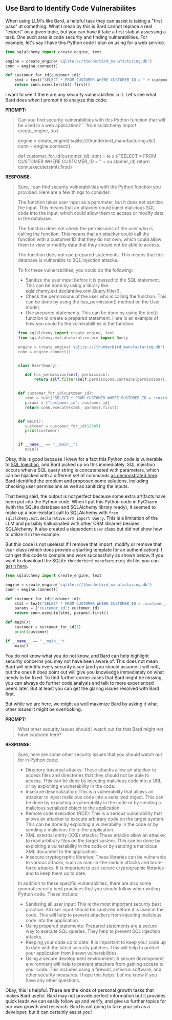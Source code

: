 ## Use Bard to Identify Code Vulnerabilites

When using LLM's like Bard, a helpful task they can assist is taking a "first pass" at something. What I mean by this is Bard cannot replace a real "expert" on a given topic, but you can have it take a first stab at assessing a task. One such area is code security and finding vulnerabilities. For example, let's say I have this Python code I plan on using for a web service. 

```python
from sqlalchemy import create_engine, text

engine = create_engine('sqlite:///thunderbird_manufacturing.db')
conn = engine.connect()

def customer_for_id(customer_id):
    stmt = text("SELECT * FROM CUSTOMER WHERE CUSTOMER_ID = " + customer_id)
    return conn.execute(stmt).first()
```

I want to see if there are any security vulnerabilities in it. Let's see what Bard does when I prompt it to analyze this code: 

**PROMPT:**

>Can you find security vulnerabilities with this Python function that will be used in a web application? ```from sqlalchemy import create_engine, text
>
>engine = create_engine('sqlite:///thunderbird_manufacturing.db')
>conn = engine.connect()
>
>def customer_for_id(customer_id):
>    stmt = te x t("SELECT * FROM CUSTOMER WHERE CUSTOMER_ID = " + cu stomer_id)
>    return conn.execute(stmt).first()

**RESPONSE:**

>Sure, I can find security vulnerabilities with the Python function you provided. Here are a few things to consider:
>
>The function takes user input as a parameter, but it does not sanitize the input. This means that an attacker could inject malicious SQL code into the input, which could allow them to access or modify data in the database.
>
>The function does not check the permissions of the user who is calling the function. This means that an attacker could call the function with a customer ID that they do not own, which could allow them to view or modify data that they should not be able to access.
>
>The function does not use prepared statements. This means that the database is vulnerable to SQL injection attacks.
>
>To fix these vulnerabilities, you could do the following:
>
> * Sanitize the user input before it is passed to the SQL statement. This can be done by using a library like sqlalchemy.ext.declarative.orm.Query.filter().
> * Check the permissions of the user who is calling the function. This can be done by using the has_permission() method on the User model.
>* Use prepared statements. This can be done by using the text() function to create a prepared statement.
>Here is an example of how you could fix the vulnerabilities in the function:
>```python
>from sqlalchemy import create_engine, text
>from sqlalchemy.ext.declarative.orm import Query
>
>engine = create_engine('sqlite:///thunderbird_manufacturing.db')
>conn = engine.connect()
>
>
>class User(Query):
>
>    def has_permission(self, permission):
>        return self.filter(self.permissions.contains(permission)).first()
>
>
>def customer_for_id(customer_id):
>    stmt = text("SELECT * FROM CUSTOMER WHERE CUSTOMER_ID = :customer_id")
>    params = {"customer_id": customer_id}
>    return conn.execute(stmt, params).first()
>
>
>def main():
>    customer = customer_for_id(12345)
>    print(customer)
>
>
>if __name__ == "__main__":
>    main()
>```

Okay, this is good because I knew for a fact this Python code is vulnerable to [SQL Injection](https://www.w3schools.com/sql/sql_injection.asp), and Bard picked up on this immediately. SQL injection occurs when a SQL query string is concatenated with parameters, which can be hijacked with a different set of commands [as demonstrated here](https://youtu.be/6JfS8rHanAQ). Bard identified the problem and proposed some solutions, including checking user permissions as well as sanitizing the inputs. 

That being said, the output is not perfect because some extra artifacts have been put into the Python code. When I put this Python code in PyCharm (with the SQLite database and SQLAlchemy library ready), it seemed to make up a non-existant call to SQLAlchemy with `from sqlalchemy.ext.declarative.orm import Query`. This is a limitation of the LLM and possibly hallucinated with other ORM libraries besides SQLAlchemy. It also created a dependent `User` class but did not show how to utilize it in the example. 

But this code is not useless! If I remove that import, modify or remove that `User` class (which does provide a starting template for an authentication), I can get this code to compile and work successfully as shown below. If you want to download the SQLite `thunderbird_manufacturing.db` file, you can [get it here](https://github.com/thomasnield/oreilly_programming_with_sql/raw/master/thunderbird_manufacturing.db). 
```python
from sqlalchemy import create_engine, text

engine = create_engine('sqlite:///thunderbird_manufacturing.db')
conn = engine.connect()

def customer_for_id(customer_id):
    stmt = text("SELECT * FROM CUSTOMER WHERE CUSTOMER_ID = :customer_id")
    params = {"customer_id": customer_id}
    return conn.execute(stmt, params).first()

def main():
    customer = customer_for_id(3)
    print(customer)

if __name__ == "__main__":
    main()
```

You do not know what you do not know, and Bard can help highlight security concerns you may not have been aware of. This does not mean Bard will identify every security issue (and you should assume it will not), but the ones it does point out will give you knowledge immediately on what needs to be fixed. To find further corner cases that Bard might be missing, you can always do further code analysis and talk to more experienced peers later. But at least you can get the glaring issues resolved with Bard first. 

But while we are here, we might as well maximize Bard by asking it what other issues it might be overlooking. 

**PROMPT:**

> What other security issues should I watch out for that Bard might not have captured here? 

**RESPONSE:**

>Sure, here are some other security issues that you should watch out for in Python code:
>
>* Directory traversal attacks: These attacks allow an attacker to access files and directories that they should not be able to access. This can be done by injecting malicious code into a URL or by exploiting a vulnerability in the code.
>* Insecure deserialization: This is a vulnerability that allows an attacker to inject malicious code into a serialized object. This can be done by exploiting a vulnerability in the code or by sending a malicious serialized object to the application.
>* Remote code execution (RCE): This is a serious vulnerability that allows an attacker to execute arbitrary code on the target system. This can be done by exploiting a vulnerability in the code or by sending a malicious file to the application.
>* XML external entity (XXE) attacks: These attacks allow an attacker to read arbitrary files on the target system. This can be done by exploiting a vulnerability in the code or by sending a malicious XML document to the application.
>* Insecure cryptographic libraries: These libraries can be vulnerable to various attacks, such as man-in-the-middle attacks and brute-force attacks. It is important to use secure cryptographic libraries and to keep them up to date.
>
>In addition to these specific vulnerabilities, there are also some general security best practices that you should follow when writing Python code. These include:
>
>* Sanitizing all user input: This is the most important security best practice. All user input should be sanitized before it is used in the code. This will help to prevent attackers from injecting malicious code into the application.
>* Using prepared statements: Prepared statements are a secure way to execute SQL queries. They help to prevent SQL injection attacks.
>* Keeping your code up to date: It is important to keep your code up to date with the latest security patches. This will help to protect your application from known vulnerabilities.
>* Using a secure development environment: A secure development environment will help to prevent attackers from gaining access to your code. This includes using a firewall, antivirus software, and other security measures.
>I hope this helps! Let me know if you have any other questions.

Okay, this is helpful. These are the kinds of personal growth tasks that makes Bard useful. Bard may not provide perfect information but it provides quick leads we can easily follow up and verify, and give us further topics for our own growth and research. Bard is not going to take your job as a developer, but it can certainly assist you! 
